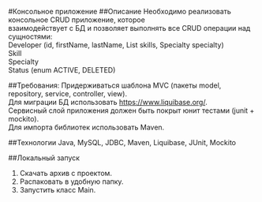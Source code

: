 #Консольное приложение
##Описание
Необходимо реализовать консольное CRUD приложение, которое   
взаимодействует с БД и позволяет выполнять все CRUD операции над сущностями:  
Developer (id, firstName, lastName, List<Skill> skills, Specialty specialty)  
Skill  
Specialty  
Status (enum ACTIVE, DELETED)  

##Требования:
Придерживаться шаблона MVC (пакеты model, repository, service, controller, view).  
Для миграции БД использовать https://www.liquibase.org/.   
Сервисный слой приложения должен быть покрыт юнит тестами (junit + mockito).  
Для импорта библиотек использовать Maven.  

##Технологии 
Java, MySQL, JDBC, Maven, Liquibase, JUnit, Mockito

##Локальный запуск
1. Скачать архив с проектом.
2. Распаковать в удобную папку.
3. Запустить класс Main.